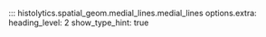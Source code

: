 ::: histolytics.spatial_geom.medial_lines.medial_lines
    options.extra:
      heading_level: 2
      show_type_hint: true
